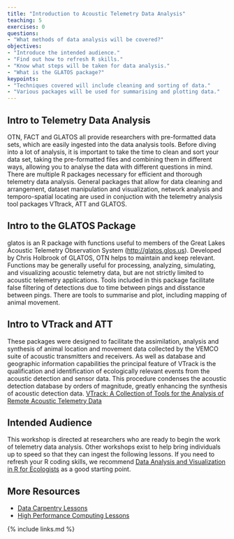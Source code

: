 ```yaml
---
title: "Introduction to Acoustic Telemetry Data Analysis"
teaching: 5
exercises: 0
questions:
- "What methods of data analysis will be covered?"
objectives:
- "Introduce the intended audience."
- "Find out how to refresh R skills."
- "Know what steps will be taken for data analysis."
- "What is the GLATOS package?"
keypoints:
- "Techniques covered will include cleaning and sorting of data."
- "Various packages will be used for summarising and plotting data."
---
```


##  Intro to Telemetry Data Analysis

OTN, FACT and GLATOS all provide researchers with pre-formatted data sets, which are easily ingested into the data analysis tools.
Before diving into a lot of analysis, it is important to take the time to clean and sort your data set, taking the pre-formatted files and combining them in different ways, allowing you to analyse the data with different questions in mind.
There are multiple R packages necessary for efficient and thorough telemetry data analysis.  General packages that allow for data cleaning and arrangement, dataset manipulation and visualization, network analysis and temporo-spatial locating are used in conjuction with the telemetry analysis tool packages VTtrack, ATT and GLATOS.

##  Intro to the GLATOS Package

glatos is an R package with functions useful to members of the Great Lakes Acoustic Telemetry Observation System (http://glatos.glos.us). Developed by Chris Holbrook of GLATOS, OTN helps to maintain and keep relevant. Functions may be generally useful for processing, analyzing, simulating, and visualizing acoustic telemetry data, but are not strictly limited to acoustic telemetry applications.  Tools included in this package facilitate false filtering of detections due to time between pings and disstance between pings.  There are tools to summarise and plot, including mapping of animal movement.

##  Intro to VTrack and ATT

These packages were designed to facilitate the assimilation, analysis and synthesis of animal location and movement data collected by the VEMCO suite of acoustic transmitters and receivers. As well as database and geographic information capabilities the principal feature of VTrack is the qualification and identification of ecologically relevant events from the acoustic detection and sensor data. This procedure condenses the acoustic detection database by orders of magnitude, greatly enhancing the synthesis of acoustic detection data. [VTrack: A Collection of Tools for the Analysis of Remote Acoustic Telemetry Data](https://cran.r-project.org/web/packages/VTrack/index.html "VTrack: A Collection of Tools for the Analysis of Remote Acoustic Telemetry Data")

##  Intended Audience

This workshop is directed at researchers who are ready to begin the work of telemetry data analysis. Other workshops exist to help bring individuals up to speed so that they can ingest the following lessons.  If you need to refresh your R coding skills, we recommend [Data Analysis and Visualization in R for Ecologists](https://datacarpentry.org/R-ecology-lesson/ "Website for R ecology lesson") as a good starting point.


## More Resources

*  [Data Carpentry Lessons](https://datacarpentry.org/lessons/)
*  [High Performance Computing Lessons](https://hpc-carpentry.github.io/)


{% include links.md %}

